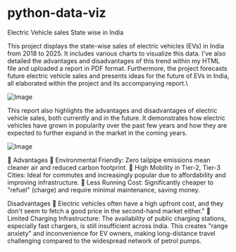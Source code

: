 # python-data-viz
Electric Vehicle sales State wise in India

This project displays the state-wise sales of electric vehicles (EVs) in India from 2018 to 2025. It includes various charts to visualize this data. I've also detailed the advantages and disadvantages of this trend within my HTML file and uploaded a report in PDF format. Furthermore, the project forecasts future electric vehicle sales and presents ideas for the future of EVs in India, all elaborated within the project and its accompanying report.\

![Image](https://github.com/user-attachments/assets/4fc6fc32-51fd-4a32-b9a6-e4ec5ad5a0fa)

This report also highlights the advantages and disadvantages of electric vehicle sales, both currently and in the future. It demonstrates how electric vehicles have grown in popularity over the past few years and how they are expected to further expand in the market in the coming years.

![Image](https://github.com/user-attachments/assets/1b689a46-b7f3-4023-9d6f-8fd8f1624abc)

 Advantages
 Environmental Friendly: Zero tailpipe emissions mean cleaner air and reduced 
carbon footprint.
 High Mobility in Tier-2, Tier-3 Cities: Ideal for commutes and increasingly 
popular due to affordability and improving infrastructure.
 Less Running Cost: Significantly cheaper to "refuel" (charge) and require 
minimal maintenance, saving money.

Disadvantages
 Electric vehicles often have a high upfront cost, and they don't seem to fetch a good 
price in the second-hand market either."
 Limited Charging Infrastructure: The availability of public charging stations, 
especially fast chargers, is still insufficient across India. This creates "range 
anxiety" and inconvenience for EV owners, making long-distance travel 
challenging compared to the widespread network of petrol pumps.
